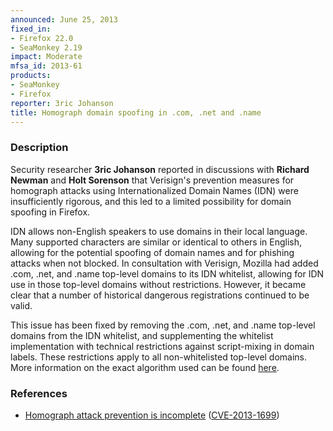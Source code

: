 ```yaml
---
announced: June 25, 2013
fixed_in:
- Firefox 22.0
- SeaMonkey 2.19
impact: Moderate
mfsa_id: 2013-61
products:
- SeaMonkey
- Firefox
reporter: 3ric Johanson
title: Homograph domain spoofing in .com, .net and .name
---
```


<h3>Description</h3>

<p>Security researcher <strong>3ric Johanson</strong> reported in discussions
with <strong>Richard Newman</strong> and <strong>Holt Sorenson</strong> that
Verisign's prevention measures for homograph attacks using Internationalized
Domain Names (IDN) were insufficiently rigorous, and this led to a limited
possibility for domain spoofing in Firefox.</p>

<p>IDN allows non-English speakers to use domains in their local language. Many
supported characters are similar or identical to others in English, allowing for
the potential spoofing of domain names and for phishing attacks when not
blocked. In consultation with Verisign, Mozilla had added .com, .net, and .name
top-level domains to its IDN whitelist, allowing for IDN use in those top-level
domains without restrictions. However, it became clear that a number of
historical dangerous registrations continued to be valid.</p>

<p>This issue has been fixed by removing the .com, .net, and .name top-level
domains from the IDN whitelist, and supplementing the whitelist implementation
with technical restrictions against script-mixing in domain labels. These
restrictions apply to all non-whitelisted top-level domains. More information on
the exact algorithm used can be found <a href="https://wiki.mozilla.org/IDN_Display_Algorithm">here</a>.

</p>


<h3>References</h3>

<ul>
  <li><a href="https://bugzilla.mozilla.org/show_bug.cgi?id=840882">
       Homograph attack prevention is incomplete</a> (<a href="http://cve.mitre.org/cgi-bin/cvename.cgi?name=CVE-2013-1699" class="ex-ref">CVE-2013-1699</a>)</li>
</ul>



